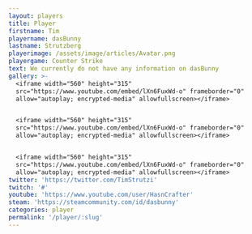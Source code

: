 ```yaml
---
layout: players
title: Player
firstname: Tim
playername: dasBunny
lastname: Strutzberg
playerimage: /assets/image/articles/Avatar.png
playergame: Counter Strike
text: We currently do not have any information on dasBunny
gallery: >-
  <iframe width="560" height="315"
  src="https://www.youtube.com/embed/lXn6FuxWd-o" frameborder="0"
  allow="autoplay; encrypted-media" allowfullscreen></iframe>


  <iframe width="560" height="315"
  src="https://www.youtube.com/embed/lXn6FuxWd-o" frameborder="0"
  allow="autoplay; encrypted-media" allowfullscreen></iframe>


  <iframe width="560" height="315"
  src="https://www.youtube.com/embed/lXn6FuxWd-o" frameborder="0"
  allow="autoplay; encrypted-media" allowfullscreen></iframe>
twitter: 'https://twitter.com/TimStrutzi'
twitch: '#'
youtube: 'https://www.youtube.com/user/HasnCrafter'
steam: 'https://steamcommunity.com/id/dasbunny'
categories: player
permalink: '/player/:slug'
---
```


